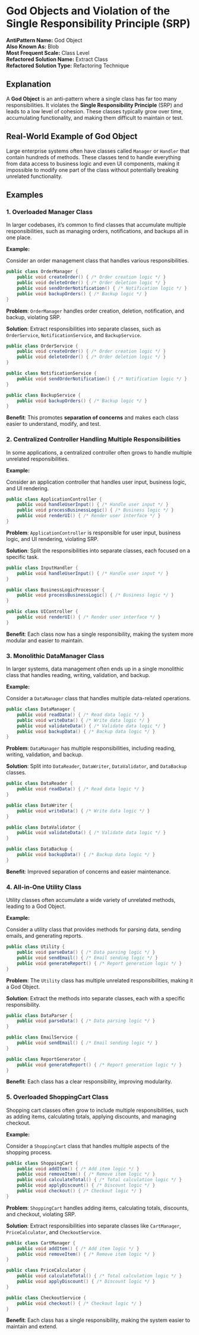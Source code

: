 # God Objects and Violation of the Single Responsibility Principle (SRP)

**AntiPattern Name:** God Object\
**Also Known As:** Blob\
**Most Frequent Scale:** Class Level\
**Refactored Solution Name:** Extract Class\
**Refactored Solution Type:** Refactoring Technique

## Explanation
A **God Object** is an anti-pattern where a single class has far too many responsibilities. It violates the **Single Responsibility Principle** (SRP) and leads to a low level of cohesion. These classes typically grow over time, accumulating functionality, and making them difficult to maintain or test.

## Real-World Example of God Object
Large enterprise systems often have classes called `Manager` or `Handler` that contain hundreds of methods. These classes tend to handle everything from data access to business logic and even UI components, making it impossible to modify one part of the class without potentially breaking unrelated functionality.

## Examples
### 1. Overloaded Manager Class

In larger codebases, it’s common to find classes that accumulate multiple responsibilities, such as managing orders, notifications, and backups all in one place.

**Example:**

Consider an order management class that handles various responsibilities.

```java
public class OrderManager {
    public void createOrder() { /* Order creation logic */ }
    public void deleteOrder() { /* Order deletion logic */ }
    public void sendOrderNotification() { /* Notification logic */ }
    public void backupOrders() { /* Backup logic */ }
}
```

**Problem**: `OrderManager` handles order creation, deletion, notification, and backup, violating SRP.

**Solution**: Extract responsibilities into separate classes, such as `OrderService`, `NotificationService`, and `BackupService`.

```java
public class OrderService {
    public void createOrder() { /* Order creation logic */ }
    public void deleteOrder() { /* Order deletion logic */ }
}

public class NotificationService {
    public void sendOrderNotification() { /* Notification logic */ }
}

public class BackupService {
    public void backupOrders() { /* Backup logic */ }
}
```

**Benefit**: This promotes **separation of concerns** and makes each class easier to understand, modify, and test.

### 2. Centralized Controller Handling Multiple Responsibilities

In some applications, a centralized controller often grows to handle multiple unrelated responsibilities.

**Example:**

Consider an application controller that handles user input, business logic, and UI rendering.

```java
public class ApplicationController {
    public void handleUserInput() { /* Handle user input */ }
    public void processBusinessLogic() { /* Business logic */ }
    public void renderUI() { /* Render user interface */ }
}
```

**Problem**: `ApplicationController` is responsible for user input, business logic, and UI rendering, violating SRP.

**Solution**: Split the responsibilities into separate classes, each focused on a specific task.

```java
public class InputHandler {
    public void handleUserInput() { /* Handle user input */ }
}

public class BusinessLogicProcessor {
    public void processBusinessLogic() { /* Business logic */ }
}

public class UIController {
    public void renderUI() { /* Render user interface */ }
}
```

**Benefit**: Each class now has a single responsibility, making the system more modular and easier to maintain.

### 3. Monolithic DataManager Class

In larger systems, data management often ends up in a single monolithic class that handles reading, writing, validation, and backup.

**Example:**

Consider a `DataManager` class that handles multiple data-related operations.

```java
public class DataManager {
    public void readData() { /* Read data logic */ }
    public void writeData() { /* Write data logic */ }
    public void validateData() { /* Validate data logic */ }
    public void backupData() { /* Backup data logic */ }
}
```

**Problem**: `DataManager` has multiple responsibilities, including reading, writing, validation, and backup.

**Solution**: Split into `DataReader`, `DataWriter`, `DataValidator`, and `DataBackup` classes.

```java
public class DataReader {
    public void readData() { /* Read data logic */ }
}

public class DataWriter {
    public void writeData() { /* Write data logic */ }
}

public class DataValidator {
    public void validateData() { /* Validate data logic */ }
}

public class DataBackup {
    public void backupData() { /* Backup data logic */ }
}
```

**Benefit**: Improved separation of concerns and easier maintenance.

### 4. All-in-One Utility Class

Utility classes often accumulate a wide variety of unrelated methods, leading to a God Object.

**Example:**

Consider a utility class that provides methods for parsing data, sending emails, and generating reports.

```java
public class Utility {
    public void parseData() { /* Data parsing logic */ }
    public void sendEmail() { /* Email sending logic */ }
    public void generateReport() { /* Report generation logic */ }
}
```

**Problem**: The `Utility` class has multiple unrelated responsibilities, making it a God Object.

**Solution**: Extract the methods into separate classes, each with a specific responsibility.

```java
public class DataParser {
    public void parseData() { /* Data parsing logic */ }
}

public class EmailService {
    public void sendEmail() { /* Email sending logic */ }
}

public class ReportGenerator {
    public void generateReport() { /* Report generation logic */ }
}
```

**Benefit**: Each class has a clear responsibility, improving modularity.

### 5. Overloaded ShoppingCart Class

Shopping cart classes often grow to include multiple responsibilities, such as adding items, calculating totals, applying discounts, and managing checkout.

**Example:**

Consider a `ShoppingCart` class that handles multiple aspects of the shopping process.

```java
public class ShoppingCart {
    public void addItem() { /* Add item logic */ }
    public void removeItem() { /* Remove item logic */ }
    public void calculateTotal() { /* Total calculation logic */ }
    public void applyDiscount() { /* Discount logic */ }
    public void checkout() { /* Checkout logic */ }
}
```

**Problem**: `ShoppingCart` handles adding items, calculating totals, discounts, and checkout, violating SRP.

**Solution**: Extract responsibilities into separate classes like `CartManager`, `PriceCalculator`, and `CheckoutService`.

```java
public class CartManager {
    public void addItem() { /* Add item logic */ }
    public void removeItem() { /* Remove item logic */ }
}

public class PriceCalculator {
    public void calculateTotal() { /* Total calculation logic */ }
    public void applyDiscount() { /* Discount logic */ }
}

public class CheckoutService {
    public void checkout() { /* Checkout logic */ }
}
```

**Benefit**: Each class has a single responsibility, making the system easier to maintain and extend.

